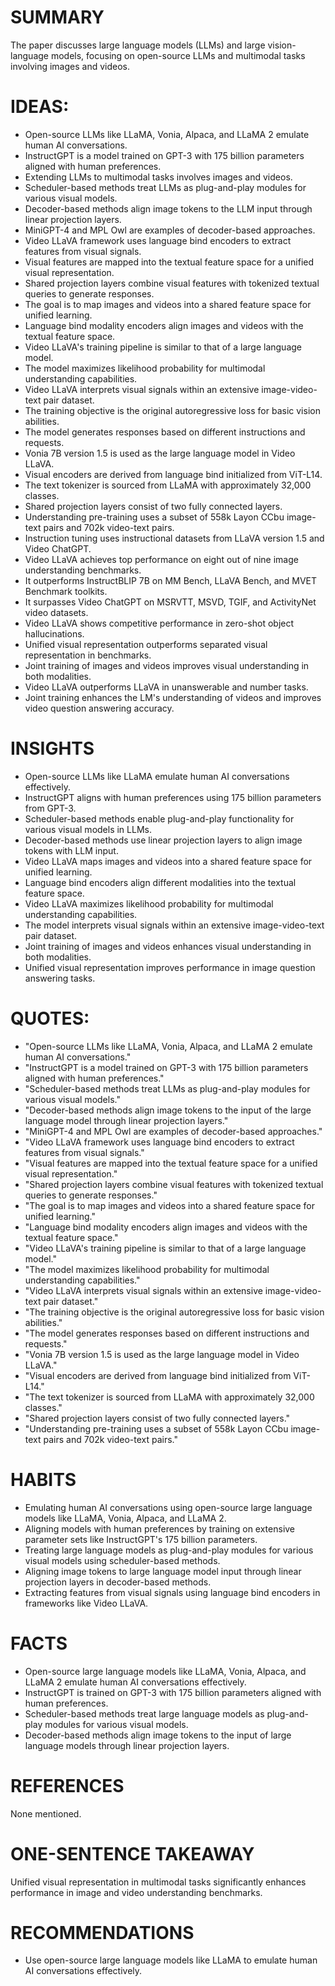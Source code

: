 # SUMMARY
The paper discusses large language models (LLMs) and large vision-language models, focusing on open-source LLMs and multimodal tasks involving images and videos.

# IDEAS:
- Open-source LLMs like LLaMA, Vonia, Alpaca, and LLaMA 2 emulate human AI conversations.
- InstructGPT is a model trained on GPT-3 with 175 billion parameters aligned with human preferences.
- Extending LLMs to multimodal tasks involves images and videos.
- Scheduler-based methods treat LLMs as plug-and-play modules for various visual models.
- Decoder-based methods align image tokens to the LLM input through linear projection layers.
- MiniGPT-4 and MPL Owl are examples of decoder-based approaches.
- Video LLaVA framework uses language bind encoders to extract features from visual signals.
- Visual features are mapped into the textual feature space for a unified visual representation.
- Shared projection layers combine visual features with tokenized textual queries to generate responses.
- The goal is to map images and videos into a shared feature space for unified learning.
- Language bind modality encoders align images and videos with the textual feature space.
- Video LLaVA's training pipeline is similar to that of a large language model.
- The model maximizes likelihood probability for multimodal understanding capabilities.
- Video LLaVA interprets visual signals within an extensive image-video-text pair dataset.
- The training objective is the original autoregressive loss for basic vision abilities.
- The model generates responses based on different instructions and requests.
- Vonia 7B version 1.5 is used as the large language model in Video LLaVA.
- Visual encoders are derived from language bind initialized from ViT-L14.
- The text tokenizer is sourced from LLaMA with approximately 32,000 classes.
- Shared projection layers consist of two fully connected layers.
- Understanding pre-training uses a subset of 558k Layon CCbu image-text pairs and 702k video-text pairs.
- Instruction tuning uses instructional datasets from LLaVA version 1.5 and Video ChatGPT.
- Video LLaVA achieves top performance on eight out of nine image understanding benchmarks.
- It outperforms InstructBLIP 7B on MM Bench, LLaVA Bench, and MVET Benchmark toolkits.
- It surpasses Video ChatGPT on MSRVTT, MSVD, TGIF, and ActivityNet video datasets.
- Video LLaVA shows competitive performance in zero-shot object hallucinations.
- Unified visual representation outperforms separated visual representation in benchmarks.
- Joint training of images and videos improves visual understanding in both modalities.
- Video LLaVA outperforms LLaVA in unanswerable and number tasks.
- Joint training enhances the LM's understanding of videos and improves video question answering accuracy.

# INSIGHTS
- Open-source LLMs like LLaMA emulate human AI conversations effectively.
- InstructGPT aligns with human preferences using 175 billion parameters from GPT-3.
- Scheduler-based methods enable plug-and-play functionality for various visual models in LLMs.
- Decoder-based methods use linear projection layers to align image tokens with LLM input.
- Video LLaVA maps images and videos into a shared feature space for unified learning.
- Language bind encoders align different modalities into the textual feature space.
- Video LLaVA maximizes likelihood probability for multimodal understanding capabilities.
- The model interprets visual signals within an extensive image-video-text pair dataset.
- Joint training of images and videos enhances visual understanding in both modalities.
- Unified visual representation improves performance in image question answering tasks.

# QUOTES:
- "Open-source LLMs like LLaMA, Vonia, Alpaca, and LLaMA 2 emulate human AI conversations."
- "InstructGPT is a model trained on GPT-3 with 175 billion parameters aligned with human preferences."
- "Scheduler-based methods treat LLMs as plug-and-play modules for various visual models."
- "Decoder-based methods align image tokens to the input of the large language model through linear projection layers."
- "MiniGPT-4 and MPL Owl are examples of decoder-based approaches."
- "Video LLaVA framework uses language bind encoders to extract features from visual signals."
- "Visual features are mapped into the textual feature space for a unified visual representation."
- "Shared projection layers combine visual features with tokenized textual queries to generate responses."
- "The goal is to map images and videos into a shared feature space for unified learning."
- "Language bind modality encoders align images and videos with the textual feature space."
- "Video LLaVA's training pipeline is similar to that of a large language model."
- "The model maximizes likelihood probability for multimodal understanding capabilities."
- "Video LLaVA interprets visual signals within an extensive image-video-text pair dataset."
- "The training objective is the original autoregressive loss for basic vision abilities."
- "The model generates responses based on different instructions and requests."
- "Vonia 7B version 1.5 is used as the large language model in Video LLaVA."
- "Visual encoders are derived from language bind initialized from ViT-L14."
- "The text tokenizer is sourced from LLaMA with approximately 32,000 classes."
- "Shared projection layers consist of two fully connected layers."
- "Understanding pre-training uses a subset of 558k Layon CCbu image-text pairs and 702k video-text pairs."

# HABITS
- Emulating human AI conversations using open-source large language models like LLaMA, Vonia, Alpaca, and LLaMA 2.
- Aligning models with human preferences by training on extensive parameter sets like InstructGPT's 175 billion parameters.
- Treating large language models as plug-and-play modules for various visual models using scheduler-based methods.
- Aligning image tokens to large language model input through linear projection layers in decoder-based methods.
- Extracting features from visual signals using language bind encoders in frameworks like Video LLaVA.

# FACTS
- Open-source large language models like LLaMA, Vonia, Alpaca, and LLaMA 2 emulate human AI conversations effectively.
- InstructGPT is trained on GPT-3 with 175 billion parameters aligned with human preferences.
- Scheduler-based methods treat large language models as plug-and-play modules for various visual models.
- Decoder-based methods align image tokens to the input of large language models through linear projection layers.

# REFERENCES
None mentioned.

# ONE-SENTENCE TAKEAWAY
Unified visual representation in multimodal tasks significantly enhances performance in image and video understanding benchmarks.

# RECOMMENDATIONS
- Use open-source large language models like LLaMA to emulate human AI conversations effectively.